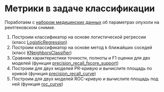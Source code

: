 # Метрики в задаче классификации

Поработаем с [набором медицинских данных](https://scikit-learn.org/stable/modules/generated/sklearn.datasets.load_breast_cancer.html) об параметрах опухоли на рентгеновском снимке.
 1. Построим классификатор на основе логистической регрессии (класс [LogisticRegression](http://scikit-learn.org/stable/modules/generated/sklearn.linear_model.LogisticRegression.html))
 2. Построим классификатор на основе метод k ближайших соседей (класс [KNeighborsClassifier](http://scikit-learn.org/stable/modules/generated/sklearn.neighbors.KNeighborsClassifier.html))
 3. Сравним характеристики точности, полноты и F1 оценки для двх моделей (функция [precision_recall_fscore_support](http://scikit-learn.org/stable/modules/generated/sklearn.metrics.precision_recall_fscore_support.html))
 4. Построим для двух моделей PR-кривую и вычислите площадь по кривой (функция [precision_recall_curve](http://scikit-learn.org/stable/modules/generated/sklearn.metrics.precision_recall_curve.html#sklearn.metrics.precision_recall_curve))
 5. Построим для двух моделей ROC-кривую и вычислите площадь под ней (функция [roc_curve](http://scikit-learn.org/stable/modules/generated/sklearn.metrics.roc_curve.html#sklearn.metrics.roc_curve))
